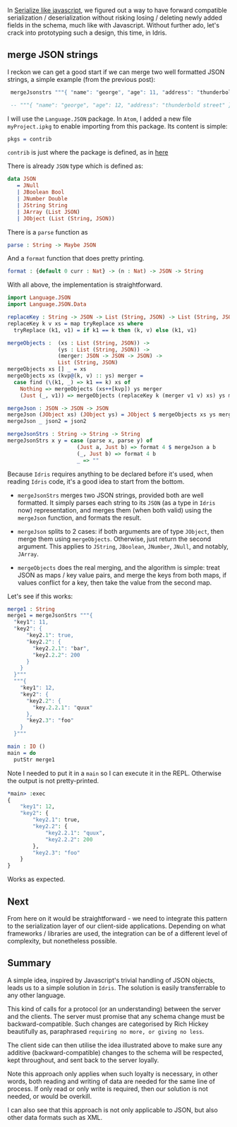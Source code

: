In [Serialize like javascript](./serialize-like-javascript), we figured out a way to have forward compatible serialization / deserialization without risking losing / deleting newly added fields in the schema, much like with Javascript. Without further ado, let's crack into prototyping such a design, this time, in Idris.

## merge JSON strings

I reckon we can get a good start if we can merge two well formatted JSON strings, a simple example (from the previous post):

```idris
 mergeJsonstrs """{ "name": "george", "age": 11, "address": "thunderbold street" }""" """{ "name": "george", "age": 12 }"""

 -- """{ "name": "george", "age": 12, "address": "thunderbold street" }"""
```

I will use the `Language.JSON` package. In `Atom`, I added a new file `myProject.ipkg` to enable importing from this package. Its content is simple:

```idris
pkgs = contrib
```

`contrib` is just where the package is defined, as in [here](https://github.com/idris-lang/Idris-dev/blob/master/libs/contrib/Language/JSON.idr)

There is already `JSON` type which is defined as:

```Idris
data JSON
   = JNull
   | JBoolean Bool
   | JNumber Double
   | JString String
   | JArray (List JSON)
   | JObject (List (String, JSON))
```

There is a `parse` function as
```idris
parse : String -> Maybe JSON
```

And a `format` function that does pretty printing.

```idris
format : {default 0 curr : Nat} -> (n : Nat) -> JSON -> String
```

With all above, the implementation is straightforward.

```idris
import Language.JSON
import Language.JSON.Data

replaceKey : String -> JSON -> List (String, JSON) -> List (String, JSON)
replaceKey k v xs = map tryReplace xs where
  tryReplace (k1, v1) = if k1 == k then (k, v) else (k1, v1)

mergeObjects :  (xs : List (String, JSON)) ->
                (ys : List (String, JSON)) ->
                (merger: JSON -> JSON -> JSON) ->
                List (String, JSON)
mergeObjects xs [] _ = xs
mergeObjects xs (kvp@(k, v) :: ys) merger =
  case find (\(k1, _) => k1 == k) xs of
    Nothing => mergeObjects (xs++[kvp]) ys merger
    (Just (_, v1)) => mergeObjects (replaceKey k (merger v1 v) xs) ys merger

mergeJson : JSON -> JSON -> JSON
mergeJson (JObject xs) (JObject ys) = JObject $ mergeObjects xs ys mergeJson
mergeJson _ json2 = json2

mergeJsonStrs : String -> String -> String
mergeJsonStrs x y = case (parse x, parse y) of
                      (Just a, Just b) => format 4 $ mergeJson a b
                      (_, Just b) => format 4 b
                      _ => ""
```

Because `Idris` requires anything to be declared before it's used, when reading `Idris` code, it's a good idea to start from the bottom.

* `mergeJsonStrs` merges two JSON strings, provided both are well formatted. It simply parses each string to its `JSON` (as a type in `Idris` now) representation, and merges them (when both valid) using the `mergeJson` function, and formats the result.

* `mergeJson` splits to 2 cases: if both arguments are of type `JObject`, then merge them using `mergeObjects`. Otherwise, just return the second argument. This applies to `JString`, `JBoolean`, `JNumber`, `JNull`, and notably, `JArray`.

* `mergeObjects` does the real merging, and the algorithm is simple: treat JSON as maps / key value pairs, and merge the keys from both maps, if values conflict for a key, then take the value from the second map.

Let's see if this works:

```idris
merge1 : String
merge1 = mergeJsonStrs """{
  "key1": 11,
  "key2": {
      "key2.1": true,
      "key2.2": {
        "key2.2.1": "bar",
        "key2.2.2": 200
      }
    }
  }"""
  """{
    "key1": 12,
    "key2": {
      "key2.2": {
        "key.2.2.1": "quux"
      },
      "key2.3": "foo"
    }
  }"""

main : IO ()
main = do
  putStr merge1
```

Note I needed to put it in a `main` so I can execute it in the REPL. Otherwise the output is not pretty-printed.

```Idris
*main> :exec
{
    "key1": 12,
    "key2": {
        "key2.1": true,
        "key2.2": {
            "key2.2.1": "quux",
            "key2.2.2": 200
        },
        "key2.3": "foo"
    }
}
```

Works as expected.

## Next

From here on it would be straightforward - we need to integrate this pattern to the serialization layer of our client-side applications. Depending on what frameworks / libraries are used, the integration can be of a different level of complexity, but nonetheless possible.

## Summary

A simple idea, inspired by Javascript's trivial handling of JSON objects, leads us to a simple solution in `Idris`. The solution is easily transferrable to any other language.

This kind of calls for a protocol (or an understanding) between the server and the clients. The server must promise that any schema change must be backward-compatible. Such changes are categorised by Rich Hickey beautifully as, paraphrased `requiring no more, or giving no less`.

The client side can then utilise the idea illustrated above to make sure any additive (backward-compatible) changes to the schema will be respected, kept throughout, and sent back to the server loyally.

Note this approach only applies when such loyalty is necessary, in other words, both reading and writing of data are needed for the same line of process. If only read or only write is required, then our solution is not needed, or would be overkill.

I can also see that this approach is not only applicable to JSON, but also other data formats such as XML.
